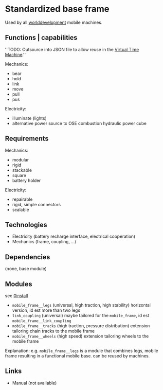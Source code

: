 Standardized base frame
===

Used by all <a href="http://github.com/worlddevelopment">worlddevelopment</a> mobile machines.



Functions | capabilities
---
''TODO: Outsource into JSON file to allow reuse in the <a href="http://github.com/worlddevelopment/virtual_time_machine">Virtual Time Machine</a>.''

Mechanics:
* bear
* hold
* link
* move
* pull
* pus

Electricity:
* illuminate (lights)
* alternative power source to OSE combustion hydraulic power cube



Requirements
---
Mechanics:
* modular
* rigid
* stackable
* square
* battery holder

Electricity:
* repairable
* rigid, simple connectors
* scalable



Technologies
---
* Electricity (battery recharge interface, electrical cooperation)
* Mechanics (frame, coupling, ...)



Dependencies
---
(none, base module)



Modules
---
see <a href="http://wiki.opensourceecology.de/0install">0install</a>

* `mobile_frame__legs` (universal, high traction, high stability) horizontal version, id est more than two legs
* `link_coupling` (universal) maybe tailored for the `mobile_frame`, id est `mobile_frame__link_coupling`
* `mobile_frame__tracks` (high traction, pressure distribution) extension tailoring chain tracks to the mobile frame
* `mobile_frame__wheels` (high speed) extension tailoring wheels to the mobile frame

Explanation: e.g. `mobile_frame__legs` is a module that combines legs, mobile frame resulting in a functional mobile base.
can be reused by machines.



Links
---
* Manual (not available)

